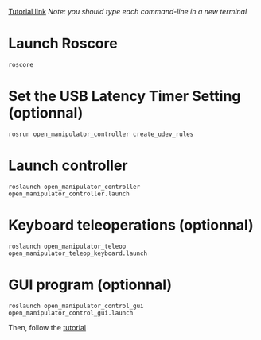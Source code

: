 [Tutorial link](https://emanual.robotis.com/docs/en/platform/openmanipulator_x/quick_start_guide/)
*Note: you should type each command-line in a new terminal*
# Launch Roscore
```
roscore
```

# Set the USB Latency Timer Setting (optionnal)
```
rosrun open_manipulator_controller create_udev_rules
```

# Launch controller
```
roslaunch open_manipulator_controller open_manipulator_controller.launch
```

# Keyboard teleoperations (optionnal)
```
roslaunch open_manipulator_teleop open_manipulator_teleop_keyboard.launch

```

# GUI program (optionnal)
```
roslaunch open_manipulator_control_gui open_manipulator_control_gui.launch
```
Then, follow the [tutorial](https://emanual.robotis.com/docs/en/platform/openmanipulator_x/ros_operation/)

